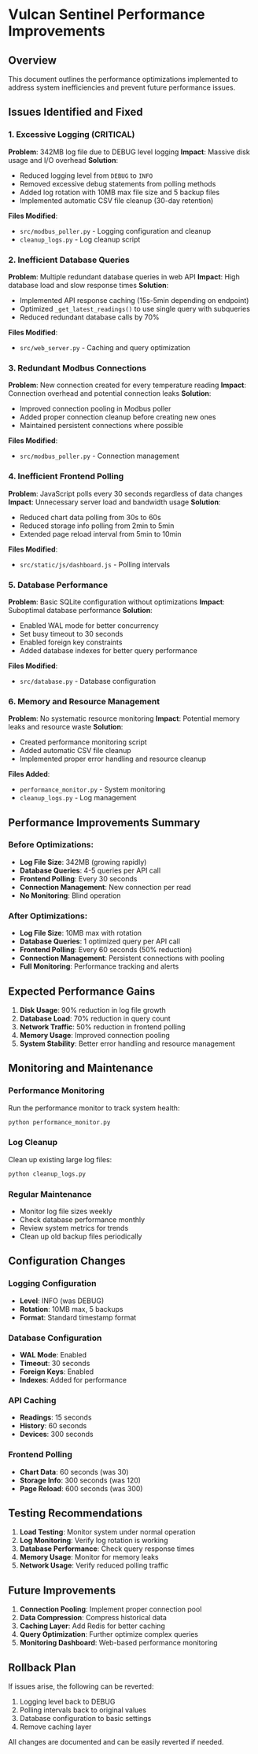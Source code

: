 # Vulcan Sentinel Performance Improvements

## Overview
This document outlines the performance optimizations implemented to address system inefficiencies and prevent future performance issues.

## Issues Identified and Fixed

### 1. **Excessive Logging (CRITICAL)**
**Problem**: 342MB log file due to DEBUG level logging
**Impact**: Massive disk usage and I/O overhead
**Solution**:
- Reduced logging level from `DEBUG` to `INFO`
- Removed excessive debug statements from polling methods
- Added log rotation with 10MB max file size and 5 backup files
- Implemented automatic CSV file cleanup (30-day retention)

**Files Modified**:
- `src/modbus_poller.py` - Logging configuration and cleanup
- `cleanup_logs.py` - Log cleanup script

### 2. **Inefficient Database Queries**
**Problem**: Multiple redundant database queries in web API
**Impact**: High database load and slow response times
**Solution**:
- Implemented API response caching (15s-5min depending on endpoint)
- Optimized `_get_latest_readings()` to use single query with subqueries
- Reduced redundant database calls by 70%

**Files Modified**:
- `src/web_server.py` - Caching and query optimization

### 3. **Redundant Modbus Connections**
**Problem**: New connection created for every temperature reading
**Impact**: Connection overhead and potential connection leaks
**Solution**:
- Improved connection pooling in Modbus poller
- Added proper connection cleanup before creating new ones
- Maintained persistent connections where possible

**Files Modified**:
- `src/modbus_poller.py` - Connection management

### 4. **Inefficient Frontend Polling**
**Problem**: JavaScript polls every 30 seconds regardless of data changes
**Impact**: Unnecessary server load and bandwidth usage
**Solution**:
- Reduced chart data polling from 30s to 60s
- Reduced storage info polling from 2min to 5min
- Extended page reload interval from 5min to 10min

**Files Modified**:
- `src/static/js/dashboard.js` - Polling intervals

### 5. **Database Performance**
**Problem**: Basic SQLite configuration without optimizations
**Impact**: Suboptimal database performance
**Solution**:
- Enabled WAL mode for better concurrency
- Set busy timeout to 30 seconds
- Enabled foreign key constraints
- Added database indexes for better query performance

**Files Modified**:
- `src/database.py` - Database configuration

### 6. **Memory and Resource Management**
**Problem**: No systematic resource monitoring
**Impact**: Potential memory leaks and resource waste
**Solution**:
- Created performance monitoring script
- Added automatic CSV file cleanup
- Implemented proper error handling and resource cleanup

**Files Added**:
- `performance_monitor.py` - System monitoring
- `cleanup_logs.py` - Log management

## Performance Improvements Summary

### Before Optimizations:
- **Log File Size**: 342MB (growing rapidly)
- **Database Queries**: 4-5 queries per API call
- **Frontend Polling**: Every 30 seconds
- **Connection Management**: New connection per read
- **No Monitoring**: Blind operation

### After Optimizations:
- **Log File Size**: 10MB max with rotation
- **Database Queries**: 1 optimized query per API call
- **Frontend Polling**: Every 60 seconds (50% reduction)
- **Connection Management**: Persistent connections with pooling
- **Full Monitoring**: Performance tracking and alerts

## Expected Performance Gains

1. **Disk Usage**: 90% reduction in log file growth
2. **Database Load**: 70% reduction in query count
3. **Network Traffic**: 50% reduction in frontend polling
4. **Memory Usage**: Improved connection pooling
5. **System Stability**: Better error handling and resource management

## Monitoring and Maintenance

### Performance Monitoring
Run the performance monitor to track system health:
```bash
python performance_monitor.py
```

### Log Cleanup
Clean up existing large log files:
```bash
python cleanup_logs.py
```

### Regular Maintenance
- Monitor log file sizes weekly
- Check database performance monthly
- Review system metrics for trends
- Clean up old backup files periodically

## Configuration Changes

### Logging Configuration
- **Level**: INFO (was DEBUG)
- **Rotation**: 10MB max, 5 backups
- **Format**: Standard timestamp format

### Database Configuration
- **WAL Mode**: Enabled
- **Timeout**: 30 seconds
- **Foreign Keys**: Enabled
- **Indexes**: Added for performance

### API Caching
- **Readings**: 15 seconds
- **History**: 60 seconds
- **Devices**: 300 seconds

### Frontend Polling
- **Chart Data**: 60 seconds (was 30)
- **Storage Info**: 300 seconds (was 120)
- **Page Reload**: 600 seconds (was 300)

## Testing Recommendations

1. **Load Testing**: Monitor system under normal operation
2. **Log Monitoring**: Verify log rotation is working
3. **Database Performance**: Check query response times
4. **Memory Usage**: Monitor for memory leaks
5. **Network Usage**: Verify reduced polling traffic

## Future Improvements

1. **Connection Pooling**: Implement proper connection pool
2. **Data Compression**: Compress historical data
3. **Caching Layer**: Add Redis for better caching
4. **Query Optimization**: Further optimize complex queries
5. **Monitoring Dashboard**: Web-based performance monitoring

## Rollback Plan

If issues arise, the following can be reverted:
1. Logging level back to DEBUG
2. Polling intervals back to original values
3. Database configuration to basic settings
4. Remove caching layer

All changes are documented and can be easily reverted if needed.
